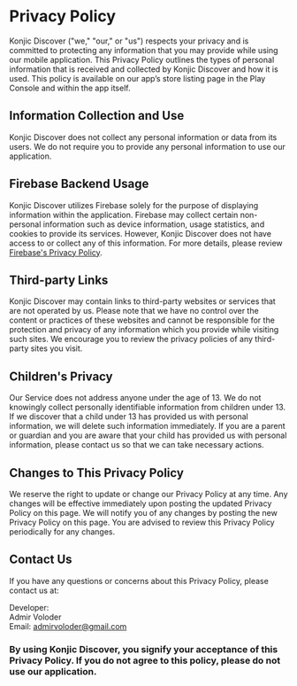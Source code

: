# Privacy Policy

Konjic Discover ("we," "our," or "us") respects your privacy and is committed to protecting any information that you may provide while using our mobile application. This Privacy Policy outlines the types of personal information that is received and collected by Konjic Discover and how it is used. This policy is available on our app’s store listing page in the Play Console and within the app itself.

## Information Collection and Use
Konjic Discover does not collect any personal information or data from its users. We do not require you to provide any personal information to use our application.

## Firebase Backend Usage
Konjic Discover utilizes Firebase solely for the purpose of displaying information within the application. Firebase may collect certain non-personal information such as device information, usage statistics, and cookies to provide its services. However, Konjic Discover does not have access to or collect any of this information. For more details, please review [Firebase's Privacy Policy](https://firebase.google.com/support/privacy).

## Third-party Links
Konjic Discover may contain links to third-party websites or services that are not operated by us. Please note that we have no control over the content or practices of these websites and cannot be responsible for the protection and privacy of any information which you provide while visiting such sites. We encourage you to review the privacy policies of any third-party sites you visit.

## Children's Privacy
Our Service does not address anyone under the age of 13. We do not knowingly collect personally identifiable information from children under 13. If we discover that a child under 13 has provided us with personal information, we will delete such information immediately. If you are a parent or guardian and you are aware that your child has provided us with personal information, please contact us so that we can take necessary actions.

## Changes to This Privacy Policy
We reserve the right to update or change our Privacy Policy at any time. Any changes will be effective immediately upon posting the updated Privacy Policy on this page. We will notify you of any changes by posting the new Privacy Policy on this page. You are advised to review this Privacy Policy periodically for any changes.

## Contact Us
If you have any questions or concerns about this Privacy Policy, please contact us at:

Developer:\
Admir Voloder\
Email: [admirvoloder@gmail.com](mailto:admirvoloder@gmail.com)

### By using Konjic Discover, you signify your acceptance of this Privacy Policy. If you do not agree to this policy, please do not use our application.
